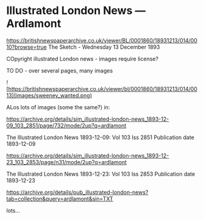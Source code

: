 # Illustrated London News — Ardlamont



https://britishnewspaperarchive.co.uk/viewer/BL/0001860/18931213/014/0010?browse=true
The Sketch - Wednesday 13 December 1893

COpyright illustrated London news - images require license?

TO DO - over several pages, many images

![https://britishnewspaperarchive.co.uk/viewer/bl/0001860/18931213/014/0013](images/sweeney_wanted.png)


ALos lots of images (some the same?) in:

https://archive.org/details/sim_illustrated-london-news_1893-12-09_103_2851/page/732/mode/2up?q=ardlamont

The Illustrated London News  1893-12-09: Vol 103 Iss 2851
Publication date 1893-12-09


https://archive.org/details/sim_illustrated-london-news_1893-12-23_103_2853/page/n31/mode/2up?q=ardlamont

The Illustrated London News  1893-12-23: Vol 103 Iss 2853
Publication date 1893-12-23

https://archive.org/details/pub_illustrated-london-news?tab=collection&query=ardlamont&sin=TXT

lots...